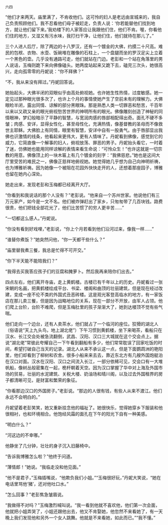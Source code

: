     六四 

   “他们才来两天。庙里满了，不肯收他们。这可怜的妇人是老远由宣城来的，我自己负责照顾他们。我不忍看他们母子被赶走，负责人说：‘你若能替他们找到地方，就让他们留下来。’我劝楼下的人家答应让我跟他们住，他们不肯。喔，你看他们住的地方，又湿又有污水味，我打扫干净，让他们住，他们就待在那儿了。”

   三个人进人后厅，除了两边的十八罗汉，还有一个镀金的大佛，约摸二十尺高。难民的包袱、衣物、水壶、饭碗堆在雕像的石柱上，一个盘腿而坐的罗汉足尖上立着一个黑色的壶。几乎没有通路可走，他们就站在门边。老彭和一个站在角落里的男人说话，玉梅则跪下来向佛像磕头。她两度站起来又跪下去，磕完三次头，她很高兴，走向孤零零的丹妮说：“你不拜佛？”

   “不，我从来没有拜过。”丹妮回答说。

   她抬起头，大佛半闭的双眼似乎由高处俯视她。也许她生性热情，过度敏感。她一定见过那种眼光很多次了，也许上个月的事情使她产生了空前未有的理解力。大佛眼睑半闭，露出同情、谅解的部分黑眼珠。那是熟悉人类一切罪恶和愁苦，千百年以来以又疏又亲的眼光俯视愁苦世界的神明所有的眼光。佛像雕刻创造了神秘的同情眼神，梦幻般暗示了平静的智慧，与宽润肉感的唇部相配得出奇。面孔不硬不多皱；肉感、安详，显得女性化，甚至母性化，充满热情，像基督教的圣母而不像救世主耶稣。大佛脸上有同情，眼里有智慧，安详中自有一股勇气。由于唇部显出我佛也识激情的线条，他看起来更伟大，更有人情味了。丹妮看到佛像，感觉到它的威力，它简直像一个解事的妇人，俯视放荡、罪恶的男子。丹妮抬头看它，一时着了迷，仿佛她也能用同样谅解的表情来看生命说：“可怜众生！”也许这就是一切宗教的用意。佛像顶上的一块木匾上有几个镀金的刻字：“我佛慈悲。”她也是这间大厅里受苦的难民之一，佛像正慈祥地俯视她。她觉得她几乎想为自己向神明祈祷，也为博雅祈祷。因为她像一个被阻在花园外快快走开的人，还想着那座园子，博雅也留在她内心深处。

   她走出来，发现老彭和玉梅都已经离开大厅。

   “你看到和我说话的那个人没有？”老彭说。“他来自一个苏州世家。他说他们有三万元家产，如今是一文不名。他们被炸弹赶出了家乡，只匆匆带了几百块钱。路费很贵，他们把钱全部花光了，他们比苦惯了的穷人更辛苦……”

   “一切都这么感人。”丹妮说。

   “你没有看到好戏哩，”老彭说，“你上个月若看到他们沿河过来，像我一样……”

   “谁替你煮饭？”她突然问他，“你一天都干些什么？”

   “庙里替我煮三餐，我总是忙得不可开交。”

   “你下半天能不能陪我们？”

   “我得去买我答应孩子们的豆腐和腌萝卜。然后我再来陪你们出去。”

   四点左右，他们离开寺庙，走上黄鹤楼。古楼已有千年以上的历史。丹妮看过一张宋朝的名画，把黄鹤楼绘成平台、书梁、楼阁和曲顶的壮丽建筑，但是现在经过改建，变成一座不伦不类的外国式丑恶砖楼。这是观光客登高临水的地方，有一家饭店在那儿卖三餐，但是因为战略地位的关系，现在一部分不开放，由军人占领。他们爬上台阶，台阶不难爬，但是玉梅肚里的孩子渐渐大了，她到达楼顶不觉有些气喘。

   他们走向一个边台，还有人卖茶水，他们就占了一个临河的座位。狡猾的湖北人（俗语说“天上九头鸟，地上湖北佬”）下午习惯到黄鹤楼，坐下来喝茶，看船只在汉水、长江交会处被急流翻倒，武昌、汉阳、汉口三大城就在这个交会点上。据说“湖北佬”常彼此夸耀自己一下午看到翻船有多少，他们常常耽误了回家吃饭的时间，希望打破自己当天的记录。湖北人从来不承认这一点，但是下面鹦鹉洲的艳阳里，他们却看到了柳树和农舍。很多小船来来去去，靠近东北方有几艘外国炮艇泊在汉口对面。汉水在汉阳、汉口之间流入长江，一部分依稀可见，交会口有一大堆帆船，像树丛般密集在一起，桅杆朝着天空。因为汉口掌握了华中对上海及外国市场的贸易，壮丽的水泥建筑、关税大楼、奶油场和晴川阁，以及过去外国租界的房子都清晰可见，是财富和繁荣的象征。

   “你看那边汉口的外国房子。”老彭说。“那边的人很有钱，有些人从来不渡江。他们永远不会明白的。”

   丹妮望着老彭笑笑，她又重新挂念他的福祉了。她很快乐，觉得她穿乡下服装和他很相衬，也和环境相合。他饱经风霜的面孔在下午的阳光下自有一种美感。

   “明白什么？”

   “河这边的不幸哪。”

   他静坐了几分钟，壮壮的身子沉入旧藤椅中。

   “告诉我博雅怎么啦？”他终于问道。

   “薄情郎！”她说。“我临走没和他见面。”

   “他不是君子，”玉梅插嘴说，“他欺负我们小姐。”“玉梅很好玩，”丹妮大笑说，“她在电话里骂他‘猪’，还对他吐口水。”

   “怎么回事？”老彭焦急皱眉说。

   “我做得不对吗？”玉梅激烈喊叫说。“我一看到他就不喜欢他，他们第一次会面，他就把小姐弄哭了，小姐还跟他出去，他又不肯娶她，他忽然不来看她了，有一天晚上我们发现他和另外一个女人跳舞。他就是不来看她，如此而已。”“我不懂。”

